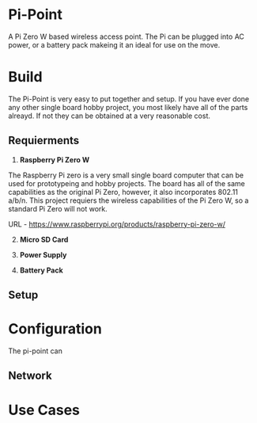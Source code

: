 # Pi-Point

A Pi Zero W based wireless access point. The Pi can be plugged into AC power, or a battery pack makeing it an ideal for use on the move.

# Build

The Pi-Point is very easy to put together and setup. If you have ever done any other single board hobby project, you most likely have all of the parts alreayd. If not they can be obtained at a very reasonable cost. 

## Requierments

1. **Raspberry Pi Zero W**

The Raspberry Pi zero is a very small single board computer that can be used for prototypeing and hobby projects. The board has all of the same capabilities as the original Pi Zero, however, it also incorporates 802.11 a/b/n. This project requiers the wireless capabilities of the Pi Zero W, so a standard Pi Zero will not work. 

URL - https://www.raspberrypi.org/products/raspberry-pi-zero-w/

2. **Micro SD Card**


3. **Power Supply**


4. **Battery Pack**

## Setup

# Configuration

The pi-point can 

## Network

# Use Cases
